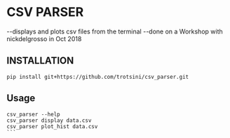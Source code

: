 # CSV PARSER     
--displays and plots csv files from the terminal
--done on a Workshop with nickdelgrosso in Oct 2018

## INSTALLATION
```bash7
pip install git+https://github.com/trotsini/csv_parser.git
```

## Usage
````
csv_parser --help
csv_parser display data.csv
csv_parser plot_hist data.csv
```
